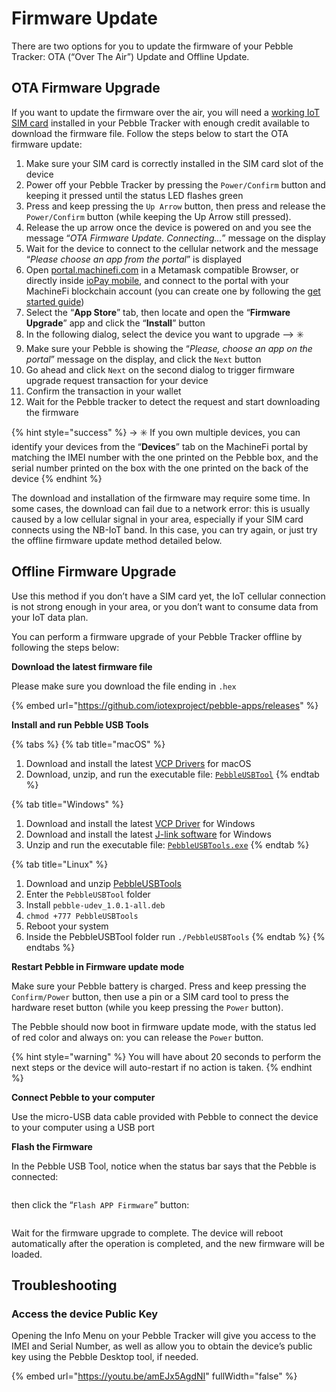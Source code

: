 # Firmware Update

There are two options for you to update the firmware of your Pebble Tracker: OTA (“Over The Air”) Update and Offline Update.

## OTA Firmware Upgrade

If you want to update the firmware over the air, you will need a [working IoT SIM card](https://github.com/iotexproject/iotex-docs-gitbook/blob/master/dev-toolkit/web3-smart-devices/pebble-tracker/quick-start.md#finding-a-sim-card) installed in your Pebble Tracker with enough credit available to download the firmware file. Follow the steps below to start the OTA firmware update:

1. Make sure your SIM card is correctly installed in the SIM card slot of the device
2. Power off your Pebble Tracker by pressing the `Power/Confirm` button and keeping it pressed until the status LED flashes green
3. Press and keep pressing the `Up Arrow` button, then press and release the `Power/Confirm` button (while keeping the Up Arrow still pressed).
4. Release the up arrow once the device is powered on and you see the message “_OTA Firmware Update. Connecting..._” message on the display
5. Wait for the device to connect to the cellular network and the message “_Please choose an app from the portal_” is displayed
6. Open [portal.machinefi.com](https://portal.machinefi.com/) in a Metamask compatible Browser, or directly inside [ioPay mobile](https://iopay.me/), and connect to the portal with your MachineFi blockchain account (you can create one by following the [get started guide](https://github.com/iotexproject/iotex-docs-gitbook/blob/master/dev-toolkit/web3-smart-devices/pebble-tracker/quick-start.md))
7. Select the “**App Store**” tab, then locate and open the “**Firmware Upgrade**” app and click the “**Install**” button
8. In the following dialog, select the device you want to upgrade --> ✳️
9. Make sure your Pebble is showing the “_Please, choose an app on the portal_” message on the display, and click the `Next` button
10. Go ahead and click `Next` on the second dialog to trigger firmware upgrade request transaction for your device
11. Confirm the transaction in your wallet
12. Wait for the Pebble tracker to detect the request and start downloading the firmware

{% hint style="success" %}
\-> ✳️ If you own multiple devices, you can identify your devices from the “**Devices**” tab on the MachineFi portal by matching the IMEI number with the one printed on the Pebble box, and the serial number printed on the box with the one printed on the back of the device
{% endhint %}

The download and installation of the firmware may require some time. In some cases, the download can fail due to a network error: this is usually caused by a low cellular signal in your area, especially if your SIM card connects using the NB-IoT band. In this case, you can try again, or just try the offline firmware update method detailed below.

## Offline Firmware Upgrade

Use this method if you don’t have a SIM card yet, the IoT cellular connection is not strong enough in your area, or you don’t want to consume data from your IoT data plan.

You can perform a firmware upgrade of your Pebble Tracker offline by following the steps below:

**Download the latest firmware file**

Please make sure you download the file ending in `.hex`

{% embed url="https://github.com/iotexproject/pebble-apps/releases" %}

**Install and run Pebble USB Tools**

{% tabs %}
{% tab title="macOS" %}
1. Download and install the latest [VCP Drivers](https://www.silabs.com/developers/usb-to-uart-bridge-vcp-drivers) for macOS
2. Download, unzip, and run the executable file: [`PebbleUSBTool`](https://drive.google.com/file/d/1ITgxkicc5WcSFcB0Q5i42JHcPau31ZpX/view?usp=share\_link)
{% endtab %}

{% tab title="Windows" %}
1. Download and install the latest [VCP Driver](https://www.silabs.com/developers/usb-to-uart-bridge-vcp-drivers) for Windows
2. Download and install the latest [J-link software](https://www.segger.com/downloads/jlink/) for Windows
3. Unzip and run the executable file: [`PebbleUSBTools.exe`](https://drive.google.com/file/d/1Sjvz7v1rP1iHvdpBiKCUmYMPhsCp8HGW/view?usp=share\_link)
{% endtab %}

{% tab title="Linux" %}
1. Download and unzip [PebbleUSBTools](https://drive.google.com/file/d/1TfuAfpNCKNKDWboF9NbrGlEEeWgp1MAW/view?usp=share\_link)
2. Enter the `PebbleUSBTool` folder
3. Install `pebble-udev_1.0.1-all.deb`
4. `chmod +777 PebbleUSBTools`
5. Reboot your system
6. Inside the PebbleUSBTool folder run `./PebbleUSBTools`
{% endtab %}
{% endtabs %}

**Restart Pebble in Firmware update mode**

Make sure your Pebble battery is charged. Press and keep pressing the `Confirm/Power` button, then use a pin or a SIM card tool to press the hardware reset button (while you keep pressing the `Power` button).

The Pebble should now boot in firmware update mode, with the status led of red color and always on: you can release the `Power` button.

{% hint style="warning" %}
You will have about 20 seconds to perform the next steps or the device will auto-restart if no action is taken.
{% endhint %}

**Connect Pebble to your computer**

Use the micro-USB data cable provided with Pebble to connect the device to your computer using a USB port

**Flash the Firmware**

In the Pebble USB Tool, notice when the status bar says that the Pebble is connected:

<figure><img src="https://github.com/iotexproject/iotex-docs-gitbook/raw/master/.gitbook/assets/image%20(104).png" alt=""><figcaption></figcaption></figure>

then click the “`Flash APP Firmware`” button:

<figure><img src="https://github.com/iotexproject/iotex-docs-gitbook/raw/master/.gitbook/assets/image%20(84).png" alt=""><figcaption></figcaption></figure>

Wait for the firmware upgrade to complete. The device will reboot automatically after the operation is completed, and the new firmware will be loaded.

## Troubleshooting

### Access the device Public Key

Opening the Info Menu on your Pebble Tracker will give you access to the IMEI and Serial Number, as well as allow you to obtain the device’s public key using the Pebble Desktop tool, if needed.

{% embed url="https://youtu.be/amEJx5AgdNI" fullWidth="false" %}
